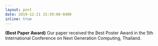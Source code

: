 ```yaml
---
layout: post
date: 2019-12-21 15:59:00-0400
inline: true
---
```


**(Best Paper Award)** Our paper received the Best Poster Award in the 5th International Conference on Next Generation Computing, Thailand.
